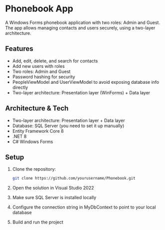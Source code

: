 # Phonebook App

A Windows Forms phonebook application with two roles: Admin and Guest. 
The app allows managing contacts and users securely, using a two-layer architecture.

## Features
- Add, edit, delete, and search for contacts
- Add new users with roles
- Two roles: Admin and Guest
- Password hashing for security
- PeopleViewModel and UserViewModel to avoid exposing database info directly
- Two-layer architecture: Presentation layer (WinForms) + Data layer

## Architecture & Tech
- Two-layer architecture: Presentation layer + Data layer
- Database: SQL Server (you need to set it up manually)
- Entity Framework Core 8
- .NET 8
- C# Windows Forms

## Setup
1. Clone the repository:
   ```bash
   git clone https://github.com/yourusername/Phonebook.git
2. Open the solution in Visual Studio 2022

3. Make sure SQL Server is installed locally

4. Configure the connection string in MyDbContext to point to your local database

5. Build and run the project